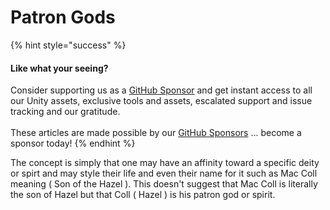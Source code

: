 # Patron Gods

{% hint style="success" %}
#### Like what your seeing?

Consider supporting us as a [GitHub Sponsor](../../../../) and get instant access to all our Unity assets, exclusive tools and assets, escalated support and issue tracking and our gratitude.\
\
These articles are made possible by our [GitHub Sponsors](https://github.com/sponsors/heathen-engineering) ... become a sponsor today!
{% endhint %}

The concept is simply that one may have an affinity toward a specific deity or spirt and may style their life and even their name for it such as Mac Coll meaning ( Son of the Hazel ). This doesn't suggest that Mac Coll is literally the son of Hazel but that Coll ( Hazel ) is his patron god or spirit.
